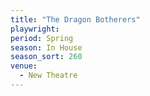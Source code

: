 ```yaml
---
title: "The Dragon Botherers"
playwright:
period: Spring
season: In House
season_sort: 260
venue:
  - New Theatre
---
```

